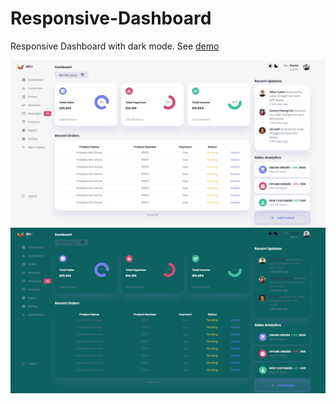 # Responsive-Dashboard
Responsive Dashboard with dark mode.
See [demo](https://shakiba-vakili.github.io/Responsive-Dashboard/)

<img src='img/02.png'>
<img src='img/01.png'>
